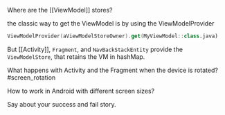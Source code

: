 Where are the [[ViewModel]] stores?

the classic way to get the ViewModel is by using the ViewModelProvider
```kotlin
ViewModelProvider(aViewModelStoreOwner).get(MyViewModel::class.java)
```

But [[Activity]], `Fragment`, and `NavBackStackEntity` provide the `ViewModelStore`, that retains the VM in hashMap.

What happens with Activity and the Fragment when the device is rotated? #screen_rotation


How to work in Android with different screen sizes?

Say about your success and fail story.


